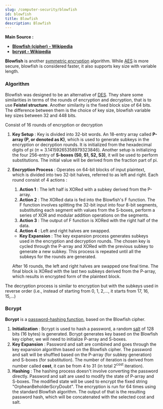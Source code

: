 ```yaml
---
slug: /computer-security/blowfish
id: blowfish
title: Blowfish
description: Blowfish
---
```


**Main Source :**

- **[Blowfish (cipher) - Wikipedia](<https://en.wikipedia.org/wiki/Blowfish_(cipher)>)**
- **[bcrypt - Wikipedia](https://en.wikipedia.org/wiki/Bcrypt)**

**Blowfish** is another [symmetric encryption](/computer-security/encryption#symmetric--asymmetric-encryption) algorithm. While [AES](/computer-security/aes) is more secure, blowfish is considered faster, it also supports key size with variable length.

### Algorithm

Blowfish was designed to be an alternative of [DES](/computer-security/des). They share some similarities in terms of the rounds of encryption and decryption, that is to use **Feistel structure**. Another similarity is the fixed block size of 64 bits. The difference between them is the choice of key size, blowfish variable key sizes between 32 and 448 bits.

Consist of 16 rounds of encryption or decryption

1. **Key Setup** : Key is divided into 32-bit words. An 18-entry array called **P-array (P, or denoted as K)**, which is used to generate subkeys in the encryption or decryption rounds. It is initialized from the hexadecimal digits of pi ($\pi \approx 3.14159265358979323846$). Another setup is initializing the four 256-entry of **S-boxes (S0, S1, S2, S3)**, it will be used to perform substitutions. The initial value will be derived from the fraction part of pi.

2. **Encryption Process** : Operates on 64-bit blocks of input plaintext, which is divided into two 32-bit halves, referred to as left and right. Each round consist of 4 actions :

   1. **Action 1** : The left half is XORed with a subkey derived from the P-array.
   2. **Action 2** : The XORed data is fed into the Blowfish's F function. The F function involves splitting the 32-bit input into four 8-bit segments, substituting each segment with values from the S-boxes, perform a series of XOR and modular addition operations on the segments.
   3. **Action 3** : The output of F function is XORed with the right half of the data.
   4. **Action 4** : Left and right halves are swapped.

   - **Key Expansion** : The key expansion process generates subkeys used in the encryption and decryption rounds. The chosen key is cycled through the P-array and XORed with the previous subkey to generate a new subkey. This process is repeated until all the subkeys for the rounds are generated.

   After 16 rounds, the left and right halves are swapped one final time. The final block is XORed with the last two subkeys derived from the P-array, which results in encrypted form of the plaintext block.

The decryption process is similar to encryption but with the subkeys used in reverse order (i.e., instead of starting from 0, 1, 2,..., it starts from 17, 16, 15,...)

### Bcrypt

**Bcrypt** is a [password-hashing function](/computer-security/hash-function), based on the Blowfish cipher.

1. **Initialization** : Bcrypt is used to hash a password, a random [salt](/computer-security/hash-function#salting) of 128 bits (16 bytes) is generated. Bcrypt generates key based on the Blowfish key cipher, we will need to initialize P-array and S-boxes.
2. **Key Expansion** : Password and salt are combined and goes through the key expansion algorithm based on the Blowfish cipher. The password and salt will be shuffled based on the P-array (for subkey generation) and S-boxes (for substitution). The number of iteration is derived from number called **cost**, it can be from 4 to 31 (in total $2^{\text{cost}}$ iteration).
3. **Hashing** : The hashing process doesn't involve converting the password directly. Password and salt are used to modify the state of P-array and S-boxes. The modified state will be used to encrypt the fixed string "OrpheanBeholderScryDoubt". The encryption is run for 64 times using the standard Blowfish algorithm. The output of that is the resulting password hash, which will be concatenated with the selected cost and salt.
